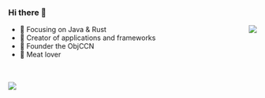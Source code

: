 ### Hi there 👋

<!--
**kkkkkong/kkkkkong** is a ✨ _special_ ✨ repository because its `README.md` (this file) appears on your GitHub profile.

Here are some ideas to get you started:

- 🔭 I’m currently working on ...
- 🌱 I’m currently learning ...
- 👯 I’m looking to collaborate on ...
- 🤔 I’m looking for help with ...
- 💬 Ask me about ...
- 📫 How to reach me: ...
- 😄 Pronouns: ...
- ⚡ Fun fact: ...
-->



<img align="right" src="https://github-readme-stats.vercel.app/api?username=kkkkkong&show_icons=true&icon_color=CE1D2D&text_color=718096&bg_color=ffffff&hide_title=true" />


- :orange_book: Focusing on Java & Rust
- :hammer: Creator of applications and frameworks
- :ram: Founder the ObjCCN
- :meat_on_bone: Meat lover


<br><br>
![](https://komarev.com/ghpvc/?username=kkkkkong&color=orange) 
